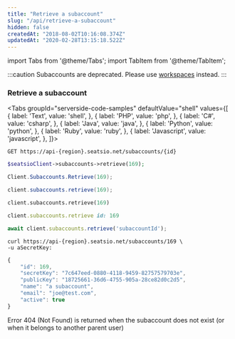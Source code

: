 ```yaml
---
title: "Retrieve a subaccount"
slug: "/api/retrieve-a-subaccount"
hidden: false
createdAt: "2018-08-02T10:16:08.374Z"
updatedAt: "2020-02-28T13:15:18.522Z"
---
```


import Tabs from '@theme/Tabs';
import TabItem from '@theme/TabItem';


:::caution 
Subaccounts are deprecated. Please use [workspaces](/docs/api/workspaces) instead.
:::

### Retrieve a subaccount



<Tabs 
  groupId="serverside-code-samples"
  defaultValue="shell"
  values={[
{ label: 'Text', value: 'shell', },
{ label: 'PHP', value: 'php', },
{ label: 'C#', value: 'csharp', },
{ label: 'Java', value: 'java', },
{ label: 'Python', value: 'python', },
{ label: 'Ruby', value: 'ruby', },
{ label: 'Javascript', value: 'javascript', },
]}>
<TabItem value='shell'>

```shell
GET https://api-{region}.seatsio.net/subaccounts/{id}
```

</TabItem>
<TabItem value='php'>

```php
$seatsioClient->subaccounts->retrieve(169);
```

</TabItem>
<TabItem value='csharp'>

```csharp
Client.Subaccounts.Retrieve(169);
```

</TabItem>
<TabItem value='java'>

```java
client.subaccounts.retrieve(169);
```

</TabItem>
<TabItem value='python'>

```python
client.subaccounts.retrieve(169)
```

</TabItem>
<TabItem value='ruby'>

```ruby
client.subaccounts.retrieve id: 169

```

</TabItem>
<TabItem value='javascript'>

```javascript
await client.subaccounts.retrieve('subaccountId');
```

</TabItem>
</Tabs>





```shell
curl https://api-{region}.seatsio.net/subaccounts/169 \
-u aSecretKey:
```



```javascript
{
    "id": 169,
    "secretKey": "7c647eed-0880-4118-9459-82757579703e",
    "publicKey": "18725661-36d6-4755-905a-28ce82d0c2d5",
    "name": "a subaccount",
    "email": "joe@test.com",
    "active": true
}
```

Error 404 (Not Found) is returned when the subaccount does not exist (or when it belongs to another parent user)

